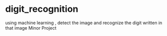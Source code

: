 # digit_recognition
using machine learning , detect the image and recognize the digit written in that image
Minor Project
